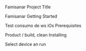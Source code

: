 Famisanar
Project Title

Famisanar
Getting Started

Test consumo de ws iOs
Prerequisites

Product / build, clean
Installing

Select device an run
